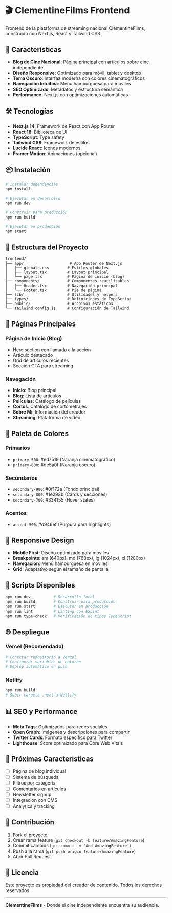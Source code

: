 # 🎬 ClementineFilms Frontend

Frontend de la plataforma de streaming nacional ClementineFilms, construido con Next.js, React y Tailwind CSS.

## 🚀 Características

- **Blog de Cine Nacional**: Página principal con artículos sobre cine independiente
- **Diseño Responsive**: Optimizado para móvil, tablet y desktop
- **Tema Oscuro**: Interfaz moderna con colores cinematográficos
- **Navegación Intuitiva**: Menú hamburguesa para móviles
- **SEO Optimizado**: Metadatos y estructura semántica
- **Performance**: Next.js con optimizaciones automáticas

## 🛠️ Tecnologías

- **Next.js 14**: Framework de React con App Router
- **React 18**: Biblioteca de UI
- **TypeScript**: Type safety
- **Tailwind CSS**: Framework de estilos
- **Lucide React**: Iconos modernos
- **Framer Motion**: Animaciones (opcional)

## 📦 Instalación

```bash
# Instalar dependencias
npm install

# Ejecutar en desarrollo
npm run dev

# Construir para producción
npm run build

# Ejecutar en producción
npm start
```

## 🎨 Estructura del Proyecto

```
frontend/
├── app/                    # App Router de Next.js
│   ├── globals.css        # Estilos globales
│   ├── layout.tsx         # Layout principal
│   └── page.tsx           # Página de inicio (blog)
├── components/            # Componentes reutilizables
│   ├── Header.tsx         # Navegación principal
│   └── Footer.tsx         # Pie de página
├── lib/                   # Utilidades y helpers
├── types/                 # Definiciones de TypeScript
├── public/                # Archivos estáticos
└── tailwind.config.js     # Configuración de Tailwind
```

## 🎯 Páginas Principales

### **Página de Inicio (Blog)**
- Hero section con llamada a la acción
- Artículo destacado
- Grid de artículos recientes
- Sección CTA para streaming

### **Navegación**
- **Inicio**: Blog principal
- **Blog**: Lista de artículos
- **Películas**: Catálogo de películas
- **Cortos**: Catálogo de cortometrajes
- **Sobre Mí**: Información del creador
- **Streaming**: Plataforma de video

## 🎨 Paleta de Colores

### **Primarios**
- `primary-500`: #ed7519 (Naranja cinematográfico)
- `primary-600`: #de5a0f (Naranja oscuro)

### **Secundarios**
- `secondary-900`: #0f172a (Fondo principal)
- `secondary-800`: #1e293b (Cards y secciones)
- `secondary-700`: #334155 (Hover states)

### **Acentos**
- `accent-500`: #d946ef (Púrpura para highlights)

## 📱 Responsive Design

- **Mobile First**: Diseño optimizado para móviles
- **Breakpoints**: sm (640px), md (768px), lg (1024px), xl (1280px)
- **Navegación**: Menú hamburguesa en móviles
- **Grid**: Adaptativo según el tamaño de pantalla

## 🔧 Scripts Disponibles

```bash
npm run dev          # Desarrollo local
npm run build        # Construir para producción
npm run start        # Ejecutar en producción
npm run lint         # Linting con ESLint
npm run type-check   # Verificación de tipos TypeScript
```

## 🌐 Despliegue

### **Vercel (Recomendado)**
```bash
# Conectar repositorio a Vercel
# Configurar variables de entorno
# Deploy automático en push
```

### **Netlify**
```bash
npm run build
# Subir carpeta .next a Netlify
```

## 📊 SEO y Performance

- **Meta Tags**: Optimizados para redes sociales
- **Open Graph**: Imágenes y descripciones para compartir
- **Twitter Cards**: Formato específico para Twitter
- **Lighthouse**: Score optimizado para Core Web Vitals

## 🔮 Próximas Características

- [ ] Página de blog individual
- [ ] Sistema de búsqueda
- [ ] Filtros por categoría
- [ ] Comentarios en artículos
- [ ] Newsletter signup
- [ ] Integración con CMS
- [ ] Analytics y tracking

## 🤝 Contribución

1. Fork el proyecto
2. Crear rama feature (`git checkout -b feature/AmazingFeature`)
3. Commit cambios (`git commit -m 'Add AmazingFeature'`)
4. Push a la rama (`git push origin feature/AmazingFeature`)
5. Abrir Pull Request

## 📄 Licencia

Este proyecto es propiedad del creador de contenido. Todos los derechos reservados.

---

**ClementineFilms** - Donde el cine independiente encuentra su audiencia. 